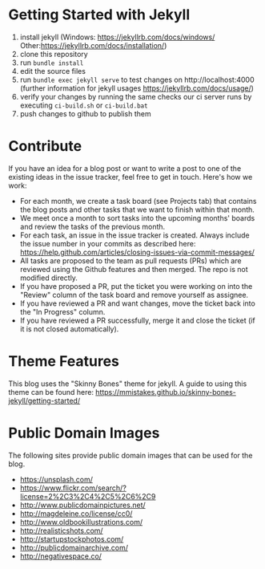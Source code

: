# Getting Started with Jekyll
1. install jekyll (Windows: https://jekyllrb.com/docs/windows/ Other:https://jekyllrb.com/docs/installation/)
1. clone this repository
1. run `bundle install`
1. edit the source files
1. run `bundle exec jekyll serve` to test changes on http://localhost:4000 (further information for jekyll usages https://jekyllrb.com/docs/usage/)
1. verify your changes by running the same checks our ci server runs by executing `ci-build.sh` or `ci-build.bat`
1. push changes to github to publish them

# Contribute
If you have an idea for a blog post or want to write a post to one of the existing ideas in the issue tracker,
feel free to get in touch. Here's how we work:
* For each month, we create a task board (see Projects tab) that contains the blog posts and other tasks that we want to finish within that month.
* We meet once a month to sort tasks into the upcoming months' boards and review the tasks of the previous month.
* For each task, an issue in the issue tracker is created. Always include the issue number in your commits as described here: https://help.github.com/articles/closing-issues-via-commit-messages/
* All tasks are proposed to the team as pull requests (PRs) which are reviewed using the Github features and then merged. The repo is not modified directly.
* If you have proposed a PR, put the ticket you were working on into the "Review" column of the task board and remove yourself as assignee.
* If you have reviewed a PR and want changes, move the ticket back into the "In Progress" column.
* If you have reviewed a PR successfully, merge it and close the ticket (if it is not closed automatically).

# Theme Features
This blog uses the "Skinny Bones" theme for jekyll. A guide to using this theme can be found here: https://mmistakes.github.io/skinny-bones-jekyll/getting-started/

# Public Domain Images
The following sites provide public domain images that can be used for the blog.
* https://unsplash.com/
* https://www.flickr.com/search/?license=2%2C3%2C4%2C5%2C6%2C9
* http://www.publicdomainpictures.net/
* http://magdeleine.co/license/cc0/
* http://www.oldbookillustrations.com/
* http://realisticshots.com/
* http://startupstockphotos.com/
* http://publicdomainarchive.com/
* http://negativespace.co/
